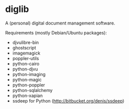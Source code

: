 diglib
======

A (personal) digital document management software.

Requirements (mostly Debian/Ubuntu packages):

* djvulibre-bin
* ghostscript
* imagemagick
* poppler-utils
* python-cairo
* python-djvu
* python-imaging
* python-magic
* python-poppler
* python-sqlalchemy
* python-xapian
* ssdeep for Python (http://bitbucket.org/denis/ssdeep)
